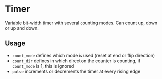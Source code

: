 # Timer
Variable bit-width timer with several counting modes. Can count up, down or up and down.

## Usage
- `count_mode` defines which mode is used (reset at end or flip direction)
- `count_dir` defines in which direction the counter is counting, if `count_mode` is 1, this is ignored
- `pulse` increments or decrements the timer at every rising edge